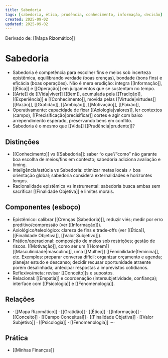 ```yaml
---
title: Sabedoria
tags: [sabedoria, ética, prudência, conhecimento, informação, decisão]
created: 2025-09-02
updated: 2025-09-02
---
```

Derivado de: [[Mapa Rizomático]]
# Sabedoria
- Sabedoria é competência para escolher fins e meios sob incerteza epistêmica, equilibrando verdade (boas crenças), bondade (bons fins) e eficácia (boas operações). Não é mera erudição: integra [[Informação]], [[Ética]] e [[Operação]] em julgamentos que se sustentam no tempo.
- [[Arte]] de [[Vida|viver]] [[Bem]], acumulada pela [[Tradição]], [[Experiência]] e [[Conhecimento]], movida pelas [[Virtude|virtudes]] [[Razão]], [[Gratidão]], [[Ambição]], [[Motivação]], [[Paixão]], 
- Operativamente: capacidade de fixar [[Axiologia|valores]], ler contextos (campo), [[Precisificação|precisificar]] cortes e agir com baixo arrependimento esperado, preservando bens em conflito.
- Sabedoria é o mesmo que [[Vida]] [[Prudência|prudente]]?

## Distinções
- [[Conhecimento]] vs [[Sabedoria]]: saber “o que”/“como” não garante boa escolha de meios/fins em contexto; sabedoria adiciona avaliação e timing.
- Inteligência/astúcia vs Sabedoria: otimizar metas locais ≠ boa orientação global; sabedoria considera externalidades e horizontes longos.
- Racionalidade epistêmica vs instrumental: sabedoria busca ambas sem sacrificar [[Finalidade Objetiva]] e limites morais.

## Componentes (esboço)
- Epistêmico: calibrar [[Crenças (Sabedoria)]], reduzir viés; medir por erro preditivo/compressão (ver [[Informação]]).
- Axiológico/teleológico: clareza de fins e trade‑offs (ver [[Ética]], [[Finalidade Objetiva]], [[Valor Subjetivo]]).
- Prático/operacional: composição de meios sob restrições; gestão de riscos. [[Motivação]], como ser um [[Homem]] [[Masculinidade|masculino]], uma [[Mulher]] [[Feminilidade|feminina]], etc. Exemplos: preparar conversa difícil; organizar orçamento e agenda; planejar estudo e descanso; decidir recusar oportunidade atraente porém desalinhada; antecipar respostas a imprevistos cotidianos.
- Reflexivo/meta: revisar [[Conceito]]s e supostos.
- Relacional: [[Empatia]] e coordenação (intersubjetividade, confiança); interface com [[Psicologia]] e [[Fenomenologia]].

## Relações
- · [[Mapa Rizomático]] · [[Gratidão]] · [[Ética]] · [[Informação]] · [[Conceito]] · [[Campo Conceitual]] · [[Finalidade Objetiva]] · [[Valor Subjetivo]] · [[Psicologia]] · [[Fenomenologia]] ····


## Prática

* [[Minhas Finanças]]